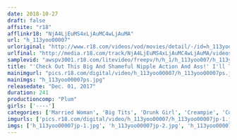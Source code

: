 ```yaml
---
date: 2018-10-27
draft: false
affsite: "r18"
afflinkr18: "NjA4LjEuMS4xLjAuMC4wLjAuMA"
url: "h_113yoo00007"
urloriginal: "http://www.r18.com/videos/vod/movies/detail/-/id=h_113yoo00007"
urlfinal: "http://media.r18.com/track/NjA4LjEuMS4xLjAuMC4wLjAuMA/videos/vod/movies/detail/-/id=h_113yoo00007"
samplevid: "awspv3001.r18.com/litevideo/freepv/h/h_1/h_113yoo007/h_113yoo007_dmb_w.mp4"
title: "'Check Out This Big And Shameful Nipple Action And Ass!' I'll Tickle Your Pussy Nice And Tight So You Can Cry Out With Pleasure... A Nice And Drunk Horny Housewife Please Don't Say Such Strange Things To Me... 4 Hours/10 Ladies"
mainimgurl: "pics.r18.com/digital/video/h_113yoo00007/h_113yoo00007ps.jpg"
mainimgs: "h_113yoo00007ps.jpg"
releasedate: "Dec. 01, 2017"
duration: 241
productioncomp: "Plum"
girls: ['----']
categories: ['Married Woman', 'Big Tits', 'Drunk Girl', 'Creampie', 'Compilation', 'Over 4 Hours']
imgurls: ['pics.r18.com/digital/video/h_113yoo00007/h_113yoo00007jp-1.jpg', 'pics.r18.com/digital/video/h_113yoo00007/h_113yoo00007jp-2.jpg', 'pics.r18.com/digital/video/h_113yoo00007/h_113yoo00007jp-3.jpg', 'pics.r18.com/digital/video/h_113yoo00007/h_113yoo00007jp-4.jpg', 'pics.r18.com/digital/video/h_113yoo00007/h_113yoo00007jp-5.jpg', 'pics.r18.com/digital/video/h_113yoo00007/h_113yoo00007jp-6.jpg', 'pics.r18.com/digital/video/h_113yoo00007/h_113yoo00007jp-7.jpg', 'pics.r18.com/digital/video/h_113yoo00007/h_113yoo00007jp-8.jpg', 'pics.r18.com/digital/video/h_113yoo00007/h_113yoo00007jp-9.jpg', 'pics.r18.com/digital/video/h_113yoo00007/h_113yoo00007jp-10.jpg', 'pics.r18.com/digital/video/h_113yoo00007/h_113yoo00007jp-11.jpg', 'pics.r18.com/digital/video/h_113yoo00007/h_113yoo00007jp-12.jpg', 'pics.r18.com/digital/video/h_113yoo00007/h_113yoo00007jp-13.jpg', 'pics.r18.com/digital/video/h_113yoo00007/h_113yoo00007jp-14.jpg', 'pics.r18.com/digital/video/h_113yoo00007/h_113yoo00007jp-15.jpg', 'pics.r18.com/digital/video/h_113yoo00007/h_113yoo00007jp-16.jpg', 'pics.r18.com/digital/video/h_113yoo00007/h_113yoo00007jp-17.jpg', 'pics.r18.com/digital/video/h_113yoo00007/h_113yoo00007jp-18.jpg', 'pics.r18.com/digital/video/h_113yoo00007/h_113yoo00007jp-19.jpg', 'pics.r18.com/digital/video/h_113yoo00007/h_113yoo00007jp-20.jpg']
imgs: ['h_113yoo00007jp-1.jpg', 'h_113yoo00007jp-2.jpg', 'h_113yoo00007jp-3.jpg', 'h_113yoo00007jp-4.jpg', 'h_113yoo00007jp-5.jpg', 'h_113yoo00007jp-6.jpg', 'h_113yoo00007jp-7.jpg', 'h_113yoo00007jp-8.jpg', 'h_113yoo00007jp-9.jpg', 'h_113yoo00007jp-10.jpg', 'h_113yoo00007jp-11.jpg', 'h_113yoo00007jp-12.jpg', 'h_113yoo00007jp-13.jpg', 'h_113yoo00007jp-14.jpg', 'h_113yoo00007jp-15.jpg', 'h_113yoo00007jp-16.jpg', 'h_113yoo00007jp-17.jpg', 'h_113yoo00007jp-18.jpg', 'h_113yoo00007jp-19.jpg', 'h_113yoo00007jp-20.jpg']
---
```

